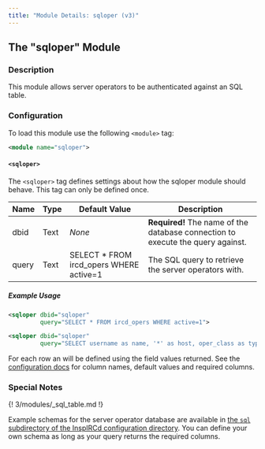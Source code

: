 ```yaml
---
title: "Module Details: sqloper (v3)"
---
```


## The "sqloper" Module

### Description

This module allows server operators to be authenticated against an SQL table.

### Configuration

To load this module use the following `<module>` tag:

```xml
<module name="sqloper">
```

#### `<sqloper>`

The `<sqloper>` tag defines settings about how the sqloper module should behave. This tag can only be defined once.

Name  | Type | Default Value                           | Description
----- | ---- | --------------------------------------- | -----------
dbid  | Text | *None*                                  | **Required!** The name of the database connection to execute the query against.
query | Text | SELECT * FROM ircd_opers WHERE active=1 | The SQL query to retrieve the server operators with.

##### Example Usage

```xml
<sqloper dbid="sqloper"
         query="SELECT * FROM ircd_opers WHERE active=1">
```

```xml
<sqloper dbid="sqloper"
         query="SELECT username as name, '*' as host, oper_class as type, sha256_password as password, 'sha256' as hash FROM users WHERE oper_class IS NOT NULL">
```

For each row an <oper> will be defined using the field values returned. See the [<oper> configuration docs](https://docs.inspircd.org/3/configuration/#ltopergt) for column names, default values and required columns.
         
### Special Notes

{! 3/modules/_sql_table.md !}

Example schemas for the server operator database are available in [the `sql` subdirectory of the InspIRCd configuration directory](https://github.com/inspircd/inspircd/tree/master/docs/sql). You can define your own schema as long as your query returns the required columns.
